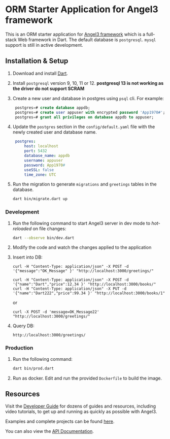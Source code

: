 # ORM Starter Application for Angel3 framework

This is an ORM starter application for [Angel3 framework](https://angel3-framework.web.app) which is a full-stack Web framework in Dart. The default database is `postgresql`. `mysql` support is still in active development.

## Installation & Setup

1. Download and install [Dart](https://dart.dev/get-dart).
2. Install `postgresql` version 9, 10, 11 or 12. **postgresql 13 is not working as the driver do not support SCRAM**
3. Create a new user and database in postgres using `psql` cli. For example:

   ```sql
    postgres=# create database appdb;
    postgres=# create user appuser with encrypted password 'App1970#';
    postgres=# grant all privileges on database appdb to appuser;
   ```

4. Update the `postgres` section in the `config/default.yaml` file with the newly created user and database name.

   ```yaml
    postgres:
        host: localhost
        port: 5432
        database_name: appdb
        username: appuser
        password: App1970#
        useSSL: false
        time_zone: UTC
   ```

5. Run the migration to generate `migrations` and `greetings` tables in the database.

    ```bash
    dart bin/migrate.dart up
    ```

### Development

1. Run the following command to start Angel3 server in dev mode to *hot-reloaded* on file changes:

    ```bash
    dart --observe bin/dev.dart
    ```

2. Modify the code and watch the changes applied to the application

3. Insert into DB:

    ```
    curl -H "Content-Type: application/json" -X POST -d '{"message":"OK_Message" }' "http://localhost:3000/greetings/"

    curl -H "Content-Type: application/json" -X POST -d '{"name":"Dart","price":12.34 }' "http://localhost:3000/books/"
    curl -H "Content-Type: application/json" -X PUT -d '{"name":"Dart222","price":99.34 }' "http://localhost:3000/books/1"
    ```

    or

    ```
    curl -X POST -d 'message=OK_Message22' "http://localhost:3000/greetings/"
    ```

4. Query DB:

    ```
    http://localhost:3000/greetings/
    ```

### Production

1. Run the following command:

    ```bash
    dart bin/prod.dart
    ```

2. Run as docker. Edit and run the provided `Dockerfile` to build the image.

## Resources

Visit the [Developer Guide](https://angel3-docs.dukefirehawk.com/guides) for dozens of guides and resources, including video tutorials, to get up and running as quickly as possible with Angel3.

Examples and complete projects can be found [here](https://angel3-framework.web.app/#/examples).

You can also view the [API Documentation](https://pub.dev/documentation/angel3_framework/latest/).

